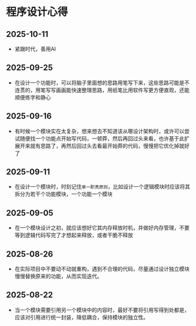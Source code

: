# 程序设计心得

## 2025-10-11

- 紧跟时代，善用AI

## 2025-09-25

- 在设计一个功能时，可以将脑子里面想的思路用笔写下来，这些思路可能是不连贯的，用笔写写画画能快速整理思路，用纸笔比用软件写更方便直观，还能顺便练字和静心

## 2025-09-16

- 有时候一个模块实在太复杂，想来想去不知道该从哪设计架构时，或许可以尝试随便找一个功能点开始写代码，一顿莽，然后再回过头来看，也许基于此扩展开来就有思路了，再然后回过头去看最开始莽的代码，慢慢把它优化掉就好了

## 2025-09-11

- 在设计一个模块时，时刻记住`单一职责原则`，比如设计一个逻辑模块时应该将其拆分为若干个功能模块，一个功能一个模块

## 2025-09-05

- 在一个模块设计之初，就应该想好它其内存释放时机，并做好内存管理，不要等到逻辑代码写完了才想起来释放，或者干脆不释放

## 2025-08-26

- 在实际项目中不要动不动就重构，遇到不合理的代码，尽量通过设计独立模块慢慢替换原来的功能，从而实现迭代。

## 2025-08-22

- 当一个模块需要引用另一个模块中的内容时，最好不要将引用写得到处都是，应该对引用进行统一封装，降低耦合，保持模块的独立性。